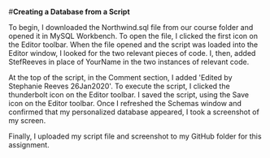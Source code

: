 
#**Creating a Database from a Script**

To begin, I downloaded the Northwind.sql file from our course folder and opened it in MySQL Workbench. 
To open the file, I clicked the first icon on the Editor toolbar. When the file opened and the script was loaded into the Editor window, I looked for the two relevant pieces of code. I, then, added StefReeves in place of YourName in the two instances of relevant code. 

At the top of the script, in the Comment section, I added 'Edited by Stephanie Reeves 26Jan2020'. To execute the script, I clicked the thunderbolt icon on the Editor toolbar. I saved the script, using the Save icon on the Editor toolbar. Once I refreshed the Schemas window and confirmed that my personalized database appeared, I took a screenshot of my screen.

Finally, I uploaded my script file and screenshot to my GitHub folder for this assignment.
